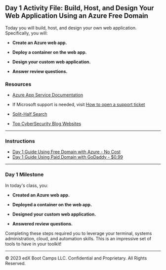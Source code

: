 ## Day 1 Activity File: Build, Host, and Design Your Web Application Using an Azure Free Domain

Today you will build, host, and design your own web application. Specifically, you will:

  - **Create an Azure web app.** 

  - **Deploy a container on the web app.**

  - **Design your custom web application.**

  - **Answer review questions.**

### Resources

- [Azure App Service Documentation](https://docs.microsoft.com/en-us/azure/app-service/)

- If Microsoft support is needed, visit [How to open a support ticket](https://docs.microsoft.com/en-us/azure/azure-portal/supportability/how-to-create-azure-support-request)

- [Split-Half Search](https://www.peachpit.com/articles/article.aspx?p=420908&seqNum=3)

- [Top CyberSecurity Blog Websites](https://onlinedegrees.sandiego.edu/top-cyber-security-blogs-websites/)

---

### Instructions

- [Day 1 Guide Using Free Domain with Azure - No Cost](https://docs.google.com/document/d/1LCmP_Aklpcr7ipUaqMzSN7iNCfx6J_1TWjXBM_umduE/edit?usp=sharing) 
- [Day 1 Guide Using Paid Domain with GoDaddy - $0.99](https://docs.google.com/document/d/1pQEQgcv_7nyoOBGT7u6Ruhs_DOWlAzi8vLoh3Hdruks/edit?usp=sharing) 

---

### Day 1 Milestone

In today's class, you:
  - **Created an Azure web app.** 

  - **Deployed a container on the web app.**

  - **Designed your custom web application.**

  - **Answered review questions.**

Completing these steps required you to leverage your terminal, systems administration, cloud, and automation skills. This is an impressive set of tools to have in your toolkit!

---

© 2023 edX Boot Camps LLC. Confidential and Proprietary. All Rights Reserved.  
